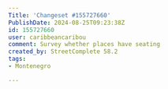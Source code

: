 ```yaml
---
Title: 'Changeset #155727660'
PublishDate: 2024-08-25T09:23:38Z
id: 155727660
user: caribbeancaribou
comment: Survey whether places have seating
created_by: StreetComplete 58.2
tags:
- Montenegro

---
```

